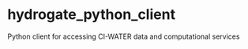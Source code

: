 hydrogate_python_client
=======================

Python client for accessing CI-WATER data and computational services
